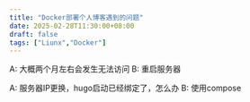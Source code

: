 ```yaml
---
title: "Docker部署个人博客遇到的问题"
date: 2025-02-28T11:30:00+08:00
draft: false
tags: ["Liunx","Docker"]
---
```


A: 大概两个月左右会发生无法访问
B: 重启服务器

A: 服务器IP更换，hugo启动已经绑定了，怎么办
B: 使用compose
